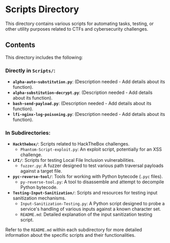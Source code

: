 # Scripts Directory

This directory contains various scripts for automating tasks, testing, or other utility purposes related to CTFs and cybersecurity challenges.

## Contents

This directory includes the following:

### Directly in `Scripts/`:
-   **`alpha-auto-substitution.py`**: (Description needed - Add details about its function).
-   **`alpha-substitution-decrypt.py`**: (Description needed - Add details about its function).
-   **`bash-send-payload.py`**: (Description needed - Add details about its function).
-   **`lfi-nginx-log-poisoning.py`**: (Description needed - Add details about its function).

### In Subdirectories:
-   **`Hackthebox/`**: Scripts related to HackTheBox challenges.
    -   `Phantom-Script-exploit.py`: An exploit script, potentially for an XSS challenge.
-   **`LFI/`**: Scripts for testing Local File Inclusion vulnerabilities.
    -   `fuzzer.py`: A fuzzer designed to test various path traversal payloads against a target file.
-   **`pyc-reverse-tool/`**: Tools for working with Python bytecode (`.pyc` files).
    -   `py-reverse-tool.py`: A tool to disassemble and attempt to decompile Python bytecode.
-   **`Testing-Input-Sanitization/`**: Scripts and resources for testing input sanitization mechanisms.
    -   `Input-Sanitization-Testing.py`: A Python script designed to probe a service's handling of various inputs against a known character set.
    -   `README.md`: Detailed explanation of the input sanitization testing script.

Refer to the `README.md` within each subdirectory for more detailed information about the specific scripts and their functionalities.